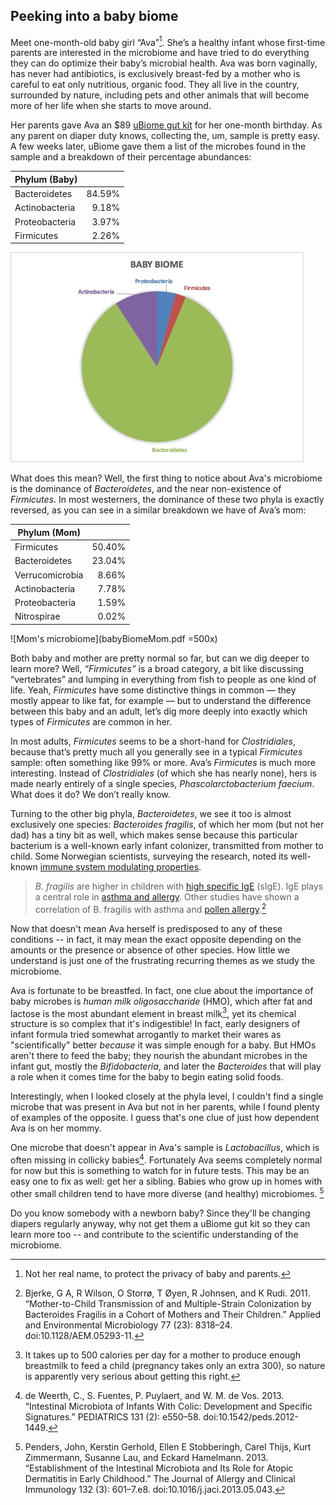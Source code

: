 Peeking into a baby biome
---
Meet one-month-old baby girl “Ava”[^babyName]. She’s a healthy infant whose first-time parents are interested in the microbiome and have tried to do everything they can do optimize their baby’s microbial health. Ava was born vaginally, has never had antibiotics, is exclusively breast-fed by a mother who is careful to eat only nutritious, organic food. They all live in the country, surrounded by nature, including pets and other animals that will become more of her life when she starts to move around.

Her parents gave Ava an $89 [uBiome gut kit](http://ubiome.com) for her one-month birthday. As any parent on diaper duty knows, collecting the, um, sample is pretty easy. A few weeks later, uBiome gave them a list of the microbes found in the sample and a breakdown of their percentage abundances:

|  Phylum (Baby)  |        |
|:---------------|-------:|
| Bacteroidetes  | 84.59% |
| Actinobacteria | 9.18%  |
| Proteobacteria | 3.97%  |
| Firmicutes     | 2.26%  |


![Baby Biome](babyBiomePhyla.jpg)

What does this mean? Well, the first thing to notice about Ava's microbiome is the dominance of *Bacteroidetes*, and the near non-existence of *Firmicutes*. In most westerners, the dominance of these two phyla is exactly reversed, as you can see in a similar breakdown we have of Ava’s mom:

| Phylum (Mom)    |        |
|-----------------|-------:|
| Firmicutes      | 50.40% |
| Bacteroidetes   | 23.04% |
| Verrucomicrobia | 8.66%  |
| Actinobacteria  | 7.78%  |
| Proteobacteria  | 1.59%  |
| Nitrospirae     | 0.02%  |

![Mom's microbiome](babyBiomeMom.pdf =500x)

Both baby and mother are pretty normal so far, but can we dig deeper to learn more? Well, *“Firmicutes”* is a broad category, a bit like discussing “vertebrates” and lumping in everything from fish to people as one kind of life. Yeah, *Firmicutes* have some distinctive things in common — they mostly appear to like fat, for example — but to understand the difference between this baby and an adult, let’s dig more deeply into exactly which types of *Firmicutes* are common in her.

In most adults, *Firmicutes* seems to be a short-hand for *Clostridiales*, because that’s pretty much all you generally see in a typical *Firmicutes* sample: often something like 99% or more. Ava’s *Firmicutes* is much more interesting. Instead of  *Clostridiales* (of which she has nearly none), hers is made nearly entirely of a single species,  *Phascolarctobacterium faecium*. What does it do? We don’t really know.

Turning to the other big phyla, *Bacteroidetes*, we see it too is almost exclusively one species: *Bacteroides fragilis*, of which her mom (but not her dad) has a tiny bit as well, which makes sense because this particular bacterium is a well-known early infant colonizer, transmitted from mother to child.  Some Norwegian scientists, surveying the research, noted its well-known [immune system modulating properties](http://aem.asm.org/content/77/23/8318.full).

>*B. fragilis* are higher in children with [high specific IgE](http://aem.asm.org/content/77/23/8318.full#ref-32) (sIgE). IgE plays a central role in [asthma and allergy](http://aem.asm.org/content/77/23/8318.full#ref-34). Other studies have shown a correlation of B. fragilis with asthma and [pollen allergy](http://aem.asm.org/content/77/23/8318.full#ref-19).[^fragilis]

Now that doesn't mean Ava herself is predisposed to any of these conditions -- in fact, it may mean the exact opposite depending on the amounts or the presence or absence of other species. How little we understand is just one of the frustrating recurring themes as we study the microbiome.

Ava is fortunate to be breastfed. In fact, one clue about the importance of baby microbes is *human milk oligosaccharide* (HMO), which after fat and lactose is the most abundant element in breast milk[^breastmilk], yet its chemical structure is so complex that it's indigestible! In fact, early designers of infant formula tried somewhat arrogantly to market their wares as "scientifically" better *because* it was simple enough for a baby. But HMOs aren't there to feed the baby; they nourish the abundant microbes in the infant gut, mostly the *Bifidobacteria*, and later the *Bacteroides* that will play a role when it comes time for the baby to begin eating solid foods.

Interestingly, when I looked closely at the phyla level, I couldn't find a single microbe that was present in Ava but not in her parents, while I found plenty of examples of the opposite. I guess that's one clue of just how dependent Ava is on her mommy.

One microbe that doesn't appear in Ava's sample is *Lactobacillus*, which is often missing in collicky babies[^collicky]. Fortunately Ava seems completely normal for now but this is something to watch for in future tests. This may be an easy one to fix as well: get her a sibling. Babies who grow up in homes with other small children tend to have more diverse (and healthy) microbiomes. [^siblings]

Do you know somebody with a newborn baby? Since they'll be changing diapers regularly anyway, why not get them a uBiome gut kit so they can learn more too -- and contribute to the scientific understanding of the microbiome.

[^babyName]: Not her real name, to protect the privacy of baby and parents.

[^breastMilk]: It takes up to 500 calories per day for a mother to produce enough breastmilk to feed a child (pregnancy takes only an extra 300), so nature is apparently very serious about getting this right.

[^fragilis]: Bjerke, G A, R Wilson, O Storrø, T Øyen, R Johnsen, and K Rudi. 2011. “Mother-to-Child Transmission of and Multiple-Strain Colonization by Bacteroides Fragilis in a Cohort of Mothers and Their Children.” Applied and Environmental Microbiology 77 (23): 8318–24. doi:10.1128/AEM.05293-11.

[^collicky]:de Weerth, C., S. Fuentes, P. Puylaert, and W. M. de Vos. 2013. “Intestinal Microbiota of Infants With Colic: Development and Specific Signatures.” PEDIATRICS 131 (2): e550–58. doi:10.1542/peds.2012-1449.

[^siblings]: Penders, John, Kerstin Gerhold, Ellen E Stobberingh, Carel Thijs, Kurt Zimmermann, Susanne Lau, and Eckard Hamelmann. 2013. “Establishment of the Intestinal Microbiota and Its Role for Atopic Dermatitis in Early Childhood.” The Journal of Allergy and Clinical Immunology 132 (3): 601–7.e8. doi:10.1016/j.jaci.2013.05.043.
